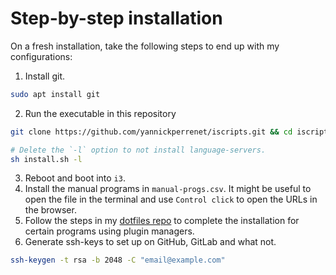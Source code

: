 # Step-by-step installation

On a fresh installation, take the following steps to end up with my configurations:

1. Install git.
```bash
sudo apt install git
```
2. Run the executable in this repository
```bash
git clone https://github.com/yannickperrenet/iscripts.git && cd iscripts

# Delete the `-l` option to not install language-servers.
sh install.sh -l
```
3. Reboot and boot into `i3`.
4. Install the manual programs in `manual-progs.csv`. It might be useful to open the file in the
   terminal and use `Control click` to open the URLs in the browser.
5. Follow the steps in my [dotfiles repo](https://github.com/yannickperrenet/dotfiles) to complete
   the installation for certain programs using plugin managers.
6. Generate ssh-keys to set up on GitHub, GitLab and what not.
```bash
ssh-keygen -t rsa -b 2048 -C "email@example.com"
```
